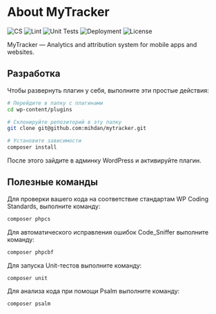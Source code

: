 # About MyTracker

![CS](https://github.com/Yoast/wordpress-seo/actions/workflows/cs.yml/badge.svg)
![Lint](https://github.com/Yoast/wordpress-seo/actions/workflows/lint.yml/badge.svg)
![Unit Tests](https://github.com/Yoast/wordpress-seo/actions/workflows/unittest.yml/badge.svg)
![Deployment](https://github.com/Yoast/wordpress-seo/actions/workflows/deploy.yml/badge.svg)
![License](https://poser.pugx.org/yoast/wordpress-seo/license.svg)

MyTracker — Analytics and attribution system for mobile apps and websites.

## Разработка

Чтобы развернуть плагин у себя, выполните эти простые действия:

```bash
# Перейдите в папку с плагинами
cd wp-content/plugins

# Склонируйте репозиторий в эту папку
git clone git@github.com:mihdan/mytracker.git

# Установите зависимости
composer install
```

После этого зайдите в админку WordPress и активируйте плагин.

## Полезные команды

Для проверки вашего кода на соответствие стандартам WP Coding Standards, выполните команду:

```bash
composer phpcs
```

Для автоматического исправления ошибок Code_Sniffer выполните команду:

```bash
composer phpcbf
```

Для запуска Unit-тестов выполните команду:

```bash
composer unit
```

Для анализа кода при помощи Psalm выполните команду:

```bash
composer psalm
```
